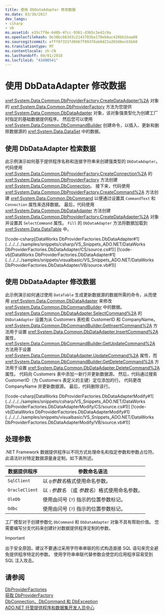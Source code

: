 ```yaml
---
title: 使用 DbDataAdapter 修改数据
ms.date: 03/30/2017
dev_langs:
- csharp
- vb
ms.assetid: e35c7f9e-648b-4fcc-9361-d365c3e42c9a
ms.openlocfilehash: 0e38bc663d3c2143703ba178eb8ac420bb1baa08
ms.sourcegitcommit: efff8f331fd9467f093f8ab8d23a203d6ecb5b60
ms.translationtype: MT
ms.contentlocale: zh-CN
ms.lasthandoff: 09/01/2018
ms.locfileid: "43400541"
---
```

# <a name="modifying-data-with-a-dbdataadapter"></a>使用 DbDataAdapter 修改数据
<xref:System.Data.Common.DbProviderFactory.CreateDataAdapter%2A> 对象的 <xref:System.Data.Common.DbProviderFactory> 方法为您提供 <xref:System.Data.Common.DbDataAdapter> 对象，该对象强类型化为创建工厂时指定的基础数据提供程序。 然后您可以使用 <xref:System.Data.Common.DbCommandBuilder> 创建命令，以插入、更新和删除数据源的 <xref:System.Data.DataSet> 中的数据。  
  
## <a name="retrieving-data-with-a-dbdataadapter"></a>使用 DbDataAdapter 检索数据  
 此示例演示如何基于提供程序名称和连接字符串来创建强类型的 `DbDataAdapter`。 代码使用 <xref:System.Data.Common.DbProviderFactory.CreateConnection%2A> 的 <xref:System.Data.Common.DbProviderFactory> 方法创建 <xref:System.Data.Common.DbConnection>。 接下来，代码使用 <xref:System.Data.Common.DbProviderFactory.CreateCommand%2A> 方法创建 <xref:System.Data.Common.DbCommand> 以便通过设置其 `CommandText` 和 `Connection` 属性来选择数据。 最后，代码使用 <xref:System.Data.Common.DbDataAdapter> 方法创建 <xref:System.Data.Common.DbProviderFactory.CreateDataAdapter%2A> 对象并设置其 `SelectCommand` 属性。 `Fill` 的 `DbDataAdapter` 方法将数据加载到 <xref:System.Data.DataTable> 中。  
  
 [!code-csharp[DataWorks DbProviderFactories.DbDataAdapter#1](../../../../samples/snippets/csharp/VS_Snippets_ADO.NET/DataWorks DbProviderFactories.DbDataAdapter/CS/source.cs#1)]
 [!code-vb[DataWorks DbProviderFactories.DbDataAdapter#1](../../../../samples/snippets/visualbasic/VS_Snippets_ADO.NET/DataWorks DbProviderFactories.DbDataAdapter/VB/source.vb#1)]  
  
## <a name="modifying-data-with-a-dbdataadapter"></a>使用 DbDataAdapter 修改数据  
 此示例演示如何通过使用 `DataTable` 生成更新数据源的数据所需的命令，从而使用 <xref:System.Data.Common.DbDataAdapter> 来修改 <xref:System.Data.Common.DbCommandBuilder> 中的数据。 <xref:System.Data.Common.DbDataAdapter.SelectCommand%2A> 的 `DbDataAdapter` 设置为从 Customers 表检索 CustomerID 和 CompanyName。 <xref:System.Data.Common.DbCommandBuilder.GetInsertCommand%2A> 方法用于设置 <xref:System.Data.Common.DbDataAdapter.InsertCommand%2A> 属性，<xref:System.Data.Common.DbCommandBuilder.GetUpdateCommand%2A> 方法用于设置 <xref:System.Data.Common.DbDataAdapter.UpdateCommand%2A> 属性，而 <xref:System.Data.Common.DbCommandBuilder.GetDeleteCommand%2A> 方法用于设置 <xref:System.Data.Common.DbDataAdapter.DeleteCommand%2A> 属性。 代码向 Customers 表中添加一新行并更新数据源。 然后，代码通过搜索 CustomerID（为 Customers 表定义的主键）定位添加的行。 代码更改 CompanyName 并更新数据源。 最后，代码删除该行。  
  
 [!code-csharp[DataWorks DbProviderFactories.DbDataAdapterModify#1](../../../../samples/snippets/csharp/VS_Snippets_ADO.NET/DataWorks DbProviderFactories.DbDataAdapterModify/CS/source.cs#1)]
 [!code-vb[DataWorks DbProviderFactories.DbDataAdapterModify#1](../../../../samples/snippets/visualbasic/VS_Snippets_ADO.NET/DataWorks DbProviderFactories.DbDataAdapterModify/VB/source.vb#1)]  
  
## <a name="handling-parameters"></a>处理参数  
 .NET Framework 数据提供程序以不同方式处理命名和指定参数和参数占位符。 此语法针对特定数据源量身定制，如下表所述。  
  
|数据提供程序|参数命名语法|  
|-------------------|-----------------------------|  
|`SqlClient`|以 `@`*参数名*格式使用命名参数。|  
|`OracleClient`|以 `:`*参数名* （或 *参数名*）格式使用命名参数。|  
|`OleDb`|使用由问号 (`?`) 指示的位置参数标记。|  
|`Odbc`|使用由问号 (`?`) 指示的位置参数标记。|  
  
 工厂模型对于创建参数化 `DbCommand` 和 `DbDataAdapter` 对象不具有帮助价值。 您需要编写分支代码来创建针对数据提供程序定制的参数。  
  
> [!IMPORTANT]
>  出于安全原因，建议不要通过采用字符串串联的形式构造直接 SQL 语句来完全避免提供程序特定的参数。 使用字符串串联代替参数会使您的应用程序容易受到 SQL 注入攻击。  
  
## <a name="see-also"></a>请参阅  
 [DbProviderFactories](../../../../docs/framework/data/adonet/dbproviderfactories.md)  
 [获取 DbProviderFactory](../../../../docs/framework/data/adonet/obtaining-a-dbproviderfactory.md)  
 [DbConnection、DbCommand 和 DbException](../../../../docs/framework/data/adonet/dbconnection-dbcommand-and-dbexception.md)  
 [ADO.NET 托管提供程序和数据集开发人员中心](https://go.microsoft.com/fwlink/?LinkId=217917)
